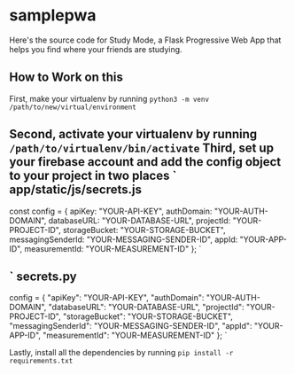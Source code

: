 # samplepwa
Here's the source code for Study Mode, a Flask Progressive Web App that helps you find where your friends are studying.

## How to Work on this

First, make your virtualenv by running 
`
  python3 -m venv /path/to/new/virtual/environment
`

Second, activate your virtualenv by running
`
  /path/to/virtualenv/bin/activate
`
Third, set up your firebase account and add the config object to your project in two places
`
  app/static/js/secrets.js
  ---
  const config = {
    apiKey: "YOUR-API-KEY",
    authDomain: "YOUR-AUTH-DOMAIN",
    databaseURL: "YOUR-DATABASE-URL",
    projectId: "YOUR-PROJECT-ID",
    storageBucket: "YOUR-STORAGE-BUCKET",
    messagingSenderId: "YOUR-MESSAGING-SENDER-ID",
    appId: "YOUR-APP-ID",
    measurementId: "YOUR-MEASUREMENT-ID"
  };
`

`
  secrets.py
  ---
  config = {
    "apiKey": "YOUR-API-KEY",
    "authDomain": "YOUR-AUTH-DOMAIN",
    "databaseURL": "YOUR-DATABASE-URL",
    "projectId": "YOUR-PROJECT-ID",
    "storageBucket": "YOUR-STORAGE-BUCKET",
    "messagingSenderId": "YOUR-MESSAGING-SENDER-ID",
    "appId": "YOUR-APP-ID",
    "measurementId": "YOUR-MEASUREMENT-ID"
  };
`


Lastly, install all the dependencies by running
`
  pip install -r requirements.txt
`
